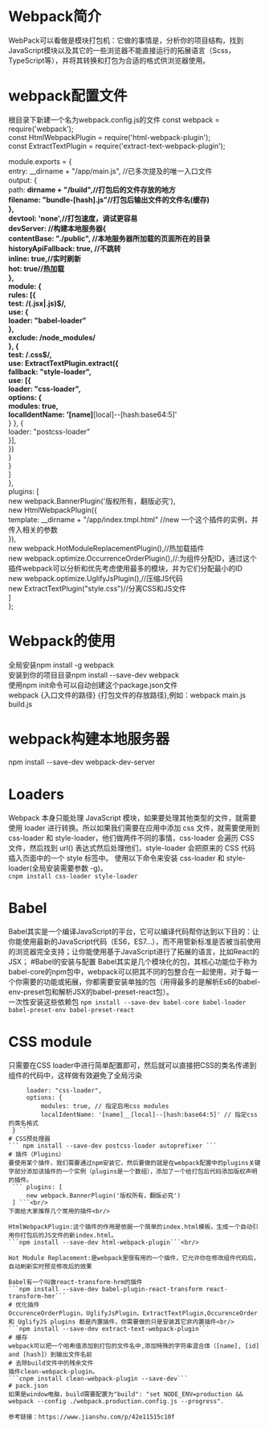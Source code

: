 #  Webpack简介
   WebPack可以看做是模块打包机：它做的事情是，分析你的项目结构，找到JavaScript模块以及其它的一些浏览器不能直接运行的拓展语言（Scss，TypeScript等），并将其转换和打包为合适的格式供浏览器使用。

# webpack配置文件
根目录下新建一个名为webpack.config.js的文件
const webpack = require('webpack');<br/>
const HtmlWebpackPlugin = require('html-webpack-plugin');<br/>
const ExtractTextPlugin = require('extract-text-webpack-plugin');<br/>

module.exports = {<br/>
        entry: __dirname + "/app/main.js", //已多次提及的唯一入口文件<br/>
        output: {<br/>
            path: __dirname + "/build",//打包后的文件存放的地方<br/>
            filename: "bundle-[hash].js"//打包后输出文件的文件名(缓存)<br/>
        },<br/>
        devtool: 'none',//打包速度，调试更容易<br/>
        devServer: //构建本地服务器{<br/>
            contentBase: "./public", //本地服务器所加载的页面所在的目录<br/>
            historyApiFallback: true, //不跳转<br/>
            inline: true,//实时刷新<br/>
            hot: true//热加载<br/>
        },<br/>
        module: {<br/>
            rules: [{<br/>
                    test: /(\.jsx|\.js)$/,<br/>
                    use: {<br/>
                        loader: "babel-loader"<br/>
                    },<br/>
                    exclude: /node_modules/<br/>
                }, {<br/>
                    test: /\.css$/,<br/>
                    use: ExtractTextPlugin.extract({<br/>
                        fallback: "style-loader",<br/>
                        use: [{<br/>
                            loader: "css-loader",<br/>
                            options: {<br/>
                                modules: true,<br/>
                                localIdentName: '[name]__[local]--[hash:base64:5]'<br/>
                            }
                        }, {<br/>
                            loader: "postcss-loader"<br/>
                        }],<br/>
                    })<br/>
                }<br/>
            }<br/>
        ]<br/>
    },<br/>
    plugins: [<br/>
        new webpack.BannerPlugin('版权所有，翻版必究'),<br/>
        new HtmlWebpackPlugin({<br/>
            template: __dirname + "/app/index.tmpl.html" //new 一个这个插件的实例，并传入相关的参数<br/>
        }),<br/>
        new webpack.HotModuleReplacementPlugin(),//热加载插件<br/>
        new webpack.optimize.OccurrenceOrderPlugin(),//:为组件分配ID，通过这个插件webpack可以分析和优先考虑使用最多的模块，并为它们分配最小的ID<br/>
        new webpack.optimize.UglifyJsPlugin(),//压缩JS代码<br/>
        new ExtractTextPlugin("style.css")//分离CSS和JS文件<br/>
    ]<br/>
}; 
# Webpack的使用
  全局安装npm install -g webpack<br/>
  安装到你的项目目录npm install --save-dev webpack<br/>
  使用npm init命令可以自动创建这个package.json文件<br/>
  webpack {入口文件的路径} {打包文件的存放路径},例如：webpack main.js  build.js
# webpack构建本地服务器
  npm install --save-dev webpack-dev-server
# Loaders
  Webpack 本身只能处理 JavaScript 模块，如果要处理其他类型的文件，就需要使用 loader 进行转换。所以如果我们需要在应用中添加 css 文件，就需要使用到 css-loader 和 style-loader，他们做两件不同的事情，css-loader 会遍历 CSS 文件，然后找到 url() 表达式然后处理他们，style-loader 会把原来的 CSS 代码插入页面中的一个 style 标签中。
  使用以下命令来安装 css-loader 和 style-loader(全局安装需要参数 -g)。<br/>
  ```cnpm install css-loader style-loader ```
# Babel
  Babel其实是一个编译JavaScript的平台，它可以编译代码帮你达到以下目的：让你能使用最新的JavaScript代码（ES6，ES7...），而不用管新标准是否被当前使用的浏览器完全支持；让你能使用基于JavaScript进行了拓展的语言，比如React的JSX；
#Babel的安装与配置
  Babel其实是几个模块化的包，其核心功能位于称为babel-core的npm包中，webpack可以把其不同的包整合在一起使用，对于每一个你需要的功能或拓展，你都需要安装单独的包（用得最多的是解析Es6的babel-env-preset包和解析JSX的babel-preset-react包）。<br/>
  一次性安装这些依赖包
  ```npm install --save-dev babel-core babel-loader babel-preset-env babel-preset-react ```
# CSS module
  只需要在CSS loader中进行简单配置即可，然后就可以直接把CSS的类名传递到组件的代码中，这样做有效避免了全局污染
   ```{
        loader: "css-loader",
        options: {
            modules: true, // 指定启用css modules
            localIdentName: '[name]__[local]--[hash:base64:5]' // 指定css的类名格式
    } ```
# CSS预处理器
  ``` npm install --save-dev postcss-loader autoprefixer ```
# 插件（Plugins）
  要使用某个插件，我们需要通过npm安装它，然后要做的就是在webpack配置中的plugins关键字部分添加该插件的一个实例（plugins是一个数组），添加了一个给打包后代码添加版权声明的插件。
    ``` plugins: [
        new webpack.BannerPlugin('版权所有，翻版必究')
    ] ```<br/>
 下面给大家推荐几个常用的插件<br/>

  HtmlWebpackPlugin:这个插件的作用是依据一个简单的index.html模板，生成一个自动引用你打包后的JS文件的新index.html。
   ```npm install --save-dev html-webpack-plugin```<br/>

  Hot Module Replacement:是webpack里很有用的一个插件，它允许你在修改组件代码后，自动刷新实时预览修改后的效果
  
  Babel有一个叫做react-transform-hrm的插件
  ```npm install --save-dev babel-plugin-react-transform react-transform-hmr```
# 优化插件
   OccurenceOrderPlugin，UglifyJsPlugin，ExtractTextPlugin,OccurenceOrder 和 UglifyJS plugins 都是内置插件，你需要做的只是安装其它非内置插件<br/>
   ```npm install --save-dev extract-text-webpack-plugin```
# 缓存
  webpack可以把一个哈希值添加到打包的文件名中,添加特殊的字符串混合体（[name], [id] and [hash]）到输出文件名前
# 去除build文件中的残余文件
  插件clean-webpack-plugin。
   ```cnpm install clean-webpack-plugin --save-dev```
# pack.json
 如果是window电脑，build需要配置为"build": "set NODE_ENV=production && webpack --config ./webpack.production.config.js --progress".

参考链接：https://www.jianshu.com/p/42e11515c10f
